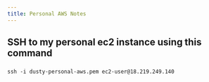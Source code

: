 ```yaml
---
title: Personal AWS Notes
---
```


## SSH to my personal ec2 instance using this command

###
``` text
ssh -i dusty-personal-aws.pem ec2-user@18.219.249.140
```
